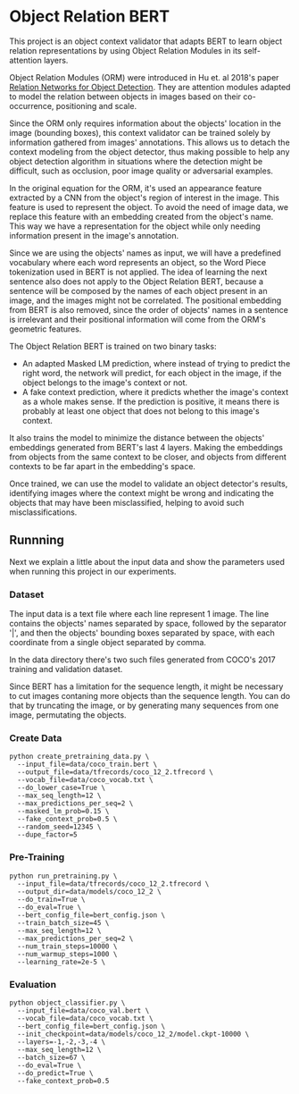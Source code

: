 # Object Relation BERT

This project is an object context validator that adapts BERT to learn object relation representations by using Object Relation Modules in its self-attention layers.

Object Relation Modules (ORM) were introduced in Hu et. al 2018's paper [Relation Networks for Object Detection](https://arxiv.org/pdf/1711.11575.pdf). They are attention modules adapted to model the relation between objects in images based on their co-occurrence, positioning and scale.

Since the ORM only requires information about the objects' location in the image (bounding boxes), this context validator can be trained solely by information gathered from images' annotations. This allows us to detach the context modeling from the object detector, thus making possible to help any object detection algorithm in situations where the detection might be difficult, such as occlusion, poor image quality or adversarial examples.

In the original equation for the ORM, it's used an appearance feature extracted by a CNN from the object's region of interest in the image. This feature is used to represent the object. To avoid the need of image data, we replace this feature with an embedding created from the object's name. This way we have a representation for the object while only needing information present in the image's annotation.

Since we are using the objects' names as input, we will have a predefined vocabulary where each word represents an object, so the Word Piece tokenization used in BERT is not applied. The idea of learning the next sentence also does not apply to the Object Relation BERT, because a sentence will be composed by the names of each object present in an image, and the images might not be correlated. The positional embedding from BERT is also removed, since the order of objects' names in a sentence is irrelevant and their positional information will come from the ORM's geometric features.

The Object Relation BERT is trained on two binary tasks:

* An adapted Masked LM prediction, where instead of trying to predict the right word, the network will predict, for each object in the image, if the object belongs to the image's context or not.
* A fake context prediction, where it predicts whether the image's context as a whole makes sense. If the prediction is positive, it means there is probably at least one object that does not belong to this image's context.

It also trains the model to minimize the distance between the objects' embeddings generated from BERT's last 4 layers. Making the embeddings from objects from the same context to be closer, and objects from different contexts to be far apart in the embedding's space.

Once trained, we can use the model to validate an object detector's results, identifying images where the context might be wrong and indicating the objects that may have been misclassified, helping to avoid such misclassifications.

## Runnning
Next we explain a little about the input data and show the parameters used when running this project in our experiments.

### Dataset
The input data is a text file where each line represent 1 image. The line contains the objects' names separated by space, followed by the separator '|', and then the objects' bounding boxes separated by space, with each coordinate from a single object separated by comma.

In the data directory there's two such files generated from COCO's 2017 training and validation dataset.

Since BERT has a limitation for the sequence length, it might be necessary to cut images contaning more objects than the sequence length. You can do that by truncating the image, or by generating many sequences from one image, permutating the objects.

### Create Data
```shell
python create_pretraining_data.py \
  --input_file=data/coco_train.bert \
  --output_file=data/tfrecords/coco_12_2.tfrecord \
  --vocab_file=data/coco_vocab.txt \
  --do_lower_case=True \
  --max_seq_length=12 \
  --max_predictions_per_seq=2 \
  --masked_lm_prob=0.15 \
  --fake_context_prob=0.5 \
  --random_seed=12345 \
  --dupe_factor=5
```

### Pre-Training
```shell
python run_pretraining.py \
  --input_file=data/tfrecords/coco_12_2.tfrecord \
  --output_dir=data/models/coco_12_2 \
  --do_train=True \
  --do_eval=True \
  --bert_config_file=bert_config.json \
  --train_batch_size=45 \
  --max_seq_length=12 \
  --max_predictions_per_seq=2 \
  --num_train_steps=10000 \
  --num_warmup_steps=1000 \
  --learning_rate=2e-5 \
```

### Evaluation
```shell
python object_classifier.py \
  --input_file=data/coco_val.bert \
  --vocab_file=data/coco_vocab.txt \
  --bert_config_file=bert_config.json \
  --init_checkpoint=data/models/coco_12_2/model.ckpt-10000 \
  --layers=-1,-2,-3,-4 \
  --max_seq_length=12 \
  --batch_size=67 \
  --do_eval=True \
  --do_predict=True \
  --fake_context_prob=0.5
```

